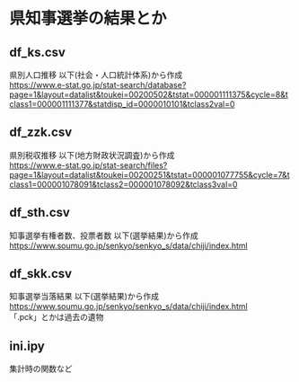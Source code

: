 # 県知事選挙の結果とか
## df_ks.csv
  県別人口推移 以下(社会・人口統計体系)から作成      
  https://www.e-stat.go.jp/stat-search/database?page=1&layout=datalist&toukei=00200502&tstat=000001111375&cycle=8&tclass1=000001111377&statdisp_id=0000010101&tclass2val=0  
## df_zzk.csv 
  県別税収推移 以下(地方財政状況調査)から作成  
  https://www.e-stat.go.jp/stat-search/files?page=1&layout=datalist&toukei=00200251&tstat=000001077755&cycle=7&tclass1=000001078091&tclass2=000001078092&tclass3val=0  
## df_sth.csv
  知事選挙有権者数、投票者数 以下(選挙結果)から作成  
  https://www.soumu.go.jp/senkyo/senkyo_s/data/chiji/index.html  
## df_skk.csv
  知事選挙当落結果 以下(選挙結果)から作成  
  https://www.soumu.go.jp/senkyo/senkyo_s/data/chiji/index.html  
  「.pck」とかは過去の遺物  
## ini.ipy  
  集計時の関数など
